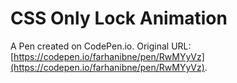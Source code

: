 # CSS Only Lock Animation

A Pen created on CodePen.io. Original URL: [https://codepen.io/farhanibne/pen/RwMYyVz](https://codepen.io/farhanibne/pen/RwMYyVz).

